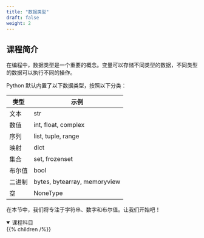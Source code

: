 ```yaml
---
title: "数据类型"
draft: false
weight: 2
---
```


## 课程简介

在编程中，数据类型是一个重要的概念。变量可以存储不同类型的数据，不同类型的数据可以执行不同的操作。

Python 默认内置了以下数据类型，按照以下分类：

**类型** | **示例**
---------|-------------
文本 |	str
数值 |	int, float, complex
序列 |	list, tuple, range
映射 |	dict
集合 |	set, frozenset
布尔值 |	bool
二进制 | bytes, bytearray, memoryview
空 | NoneType

在本节中，我们将专注于字符串、数字和布尔值。让我们开始吧！

<details open>
<summary>课程科目</summary>
{{% children /%}}
</details>